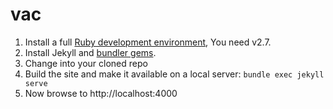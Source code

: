 # vac

1. Install a full [Ruby development environment](https://jekyllrb.com/docs/installation/), 
   You need v2.7.
2. Install Jekyll and [bundler gems](https://jekyllrb.com/docs/ruby-101/#bundler).
3. Change into your cloned repo
4. Build the site and make it available on a local server: `bundle exec jekyll serve`
5. Now browse to http://localhost:4000
